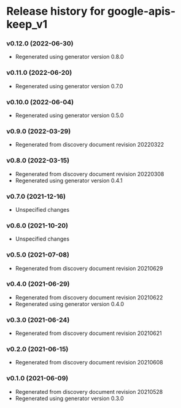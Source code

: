 # Release history for google-apis-keep_v1

### v0.12.0 (2022-06-30)

* Regenerated using generator version 0.8.0

### v0.11.0 (2022-06-20)

* Regenerated using generator version 0.7.0

### v0.10.0 (2022-06-04)

* Regenerated using generator version 0.5.0

### v0.9.0 (2022-03-29)

* Regenerated from discovery document revision 20220322

### v0.8.0 (2022-03-15)

* Regenerated from discovery document revision 20220308
* Regenerated using generator version 0.4.1

### v0.7.0 (2021-12-16)

* Unspecified changes

### v0.6.0 (2021-10-20)

* Unspecified changes

### v0.5.0 (2021-07-08)

* Regenerated from discovery document revision 20210629

### v0.4.0 (2021-06-29)

* Regenerated from discovery document revision 20210622
* Regenerated using generator version 0.4.0

### v0.3.0 (2021-06-24)

* Regenerated from discovery document revision 20210621

### v0.2.0 (2021-06-15)

* Regenerated from discovery document revision 20210608

### v0.1.0 (2021-06-09)

* Regenerated from discovery document revision 20210528
* Regenerated using generator version 0.3.0

